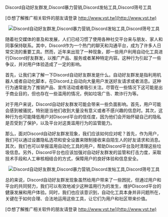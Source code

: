 Discord自动好友群发,Discord暴力营销,Discord发帖工具,Discord筛号工具

[😍想了解推广相关软件的朋友请登录 http://www.vst.tw](http://www.vst.tw)

 <center><img src="https://vst.tw/MP4/tuiguang/png/2.png" alt="Discord自动好友群发,Discord暴力营销,Discord发帖工具,Discord筛号工具"></center>

随着社交媒体的普及和发展，人们已经习惯了使用各种社交平台来与朋友、家人和同事保持联系。其中，Discord作为一个热门的聊天和沟通平台，成为了许多人日常交流的重要工具。然而，近年来出现了一种现象，即一些用户利用自动化工具进行Discord好友群发，以推广产品、服务或者某种特定内容。这种行为引起了一些争议，并对用户体验造成了一定的影响。

首先，让我们来了解一下Discord自动好友群发是什么。自动好友群发是指利用机器人或者自动化脚本，在Discord上自动向大量用户发送好友请求或者消息。这种行为通常是为了推销产品、宣传活动或者吸引关注。尽管在一些情况下这可能是出于商业目的，但也存在一些滥用的情况，例如垃圾广告、欺诈行为等。

对于用户来说，Discord自动好友群发可能会带来一些负面影响。首先，用户可能会感到被骚扰，特别是当他们收到大量没有意义或者不感兴趣的信息时。其次，这种行为也可能降低用户对Discord平台的信任度，因为他们会开始怀疑自己的隐私是否受到了保护，以及平台对这类滥用行为的监管能力。

那么，面对Discord自动好友群发现象，我们应该如何应对呢？首先，作为用户，我们可以通过设置隐私选项和安全设置来限制接收来自陌生人的好友请求和消息。其次，我们也可以举报滥用自动化工具的用户，帮助Discord平台及时清理这些垃圾信息。另外，Discord平台也应该加强对自动好友群发的监管和打击力度，采取技术手段和人工审核相结合的方式，保障用户的良好体验和信息安全。

 <center><img src="https://vst.tw/MP4/tuiguang/png/2.png" alt="Discord自动好友群发,Discord暴力营销,Discord发帖工具,Discord筛号工具"></center>

总的来说，Discord自动好友群发现象虽然给用户带来了一些困扰，但通过用户和平台的共同努力，我们可以有效地减少这种滥用行为的发生，维护Discord平台的健康发展和用户体验。同时，我们也应该意识到，自动化工具本身并非问题所在，关键在于如何合理、合法地运用这些工具，让它们为用户和社区带来价值。

[😍想了解推广相关软件的朋友请登录 http://www.vst.tw](http://www.vst.tw)



